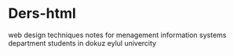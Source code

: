 # Ders-html
web design techniques notes for menagement information systems department students in dokuz eylul univercity
